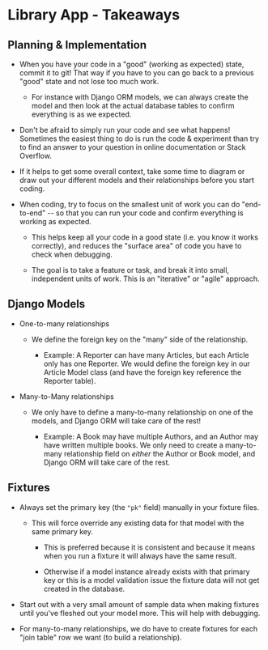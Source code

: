# Library App - Takeaways

## Planning & Implementation
- When you have your code in a "good" (working as expected) state, commit it to git! That way if you have to you can go back to a previous "good" state and not lose too much work.
    - For instance with Django ORM models, we can always create the model and then look at the actual database tables to confirm everything is as we expected.

- Don't be afraid to simply run your code and see what happens! Sometimes the easiest thing to do is run the code & experiment than try to find an answer to your question in online documentation or Stack Overflow.

- If it helps to get some overall context, take some time to diagram or draw out your different models and their relationships before you start coding.

- When coding, try to focus on the smallest unit of work you can do "end-to-end" -- so that you can run your code and confirm everything is working as expected.
    - This helps keep all your code in a good state (i.e. you know it works correctly), and reduces the "surface area" of code you have to check when debugging.

    - The goal is to take a feature or task, and break it into small, independent units of work. This is an "iterative" or "agile" approach.

## Django Models
- One-to-many relationships
    - We define the foreign key on the "many" side of the relationship. 

        - Example: A Reporter can have many Articles, but each Article only has one Reporter. We would define the foreign key in our Article Model class (and have the foreign key reference the Reporter table).

- Many-to-Many relationships
    - We only have to define a many-to-many relationship on one of the models, and Django ORM will take care of the rest!

        - Example: A Book may have multiple Authors, and an Author may have written multiple books. We only need to create a many-to-many relationship field on *either* the Author or Book model, and Django ORM will take care of the rest.
## Fixtures
- Always set the primary key (the `"pk"` field) manually in your fixture files.
    - This will force override any existing data for that model with the same primary key.
        - This is preferred because it is consistent and because it means when you run a fixture it will always have the same result.

        - Otherwise if a model instance already exists with that primary key or this is a model validation issue the fixture data will not get created in the database.

- Start out with a very small amount of sample data when making fixtures until you've fleshed out your model more. This will help with debugging.

- For many-to-many relationships, we do have to create fixtures for each "join table" row we want (to build a relationship).

